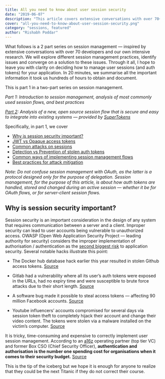 ```yaml
---
title: All you need to know about user session security
date: "2019-06-07"
description: "This article covers extensive conversations with over 70+ developers exploring different session management practices, identifying issues and converging on a solution to these issues. "
cover: "all-you-need-to-know-about-user-session-security.png"
category: "sessions, featured"
author: "Rishabh Poddar"
---
```


What follows is a 2 part series on session management — inspired by extensive conversations with over 70 developers and our own intensive research. We will explore different session management practices, identify issues and converge on a solution to these issues. Through it all, I hope to leave you with clarity on deciding how to manage user sessions (and auth tokens) for your application. In 20 minutes, we summarise all the important information it took us hundreds of hours to obtain and document.

This is part 1 in a two-part series on session management.

*Part 1: Introduction to session management, analysis of most commonly used session flows, and best practices*

*[Part 2](/blog/the-best-way-to-securely-manage-user-sessions): Analysis of a new, open source session flow that is secure and easy to integrate into existing systems — provided by [SuperTokens](https://supertokens.com)*

Specifically, in part 1, we cover

- [Why is session security important?](#why-is-session-security-important)
- [JWT vs Opaque access tokens]()
- [Common attacks on sessions]()
- [Detection vs Prevention of stolen auth tokens]()
- [Common ways of implementing session management flows]()
- [Best practices for attack mitigation]()

*Note: Do not confuse session management with OAuth, as the latter is a protocol designed only for the purpose of delegation. Session management, for the purpose of this article, is about how auth tokens are handled, stored and changed during an active session — whether it be for OAuth flows, or for server-client session flows.*


## Why is session security important?

Session security is an important consideration in the design of any system that requires communication between a server and a client. Improper security can lead to user accounts being vulnerable to unauthorized access. OWASP (Open Web Application Security Project — leading authority for security) considers the improper implementation of authorisation / authentication as the [second biggest risk](https://owasp.org/www-project-top-ten/2017/) to application security. Several notable hacks illustrate this point:


- The Docker hub database hack earlier this year resulted in stolen Github access tokens. [Source](https://www.trustedreviews.com/reviews/google-pixel-4)

- Gitlab had a vulnerability where all its user’s auth tokens were exposed in the URLs, had no expiry time and were susceptible to brute force attacks due to their short length. [Source](https://threatpost.com/session-hijacking-bug-exposed-gitlab-users-private-tokens/127747/)

- A software bug made it possible to steal access tokens — affecting 90 million Facebook accounts. [Source](https://about.fb.com/news/2018/09/security-update/)

- Youtube influencers’ accounts compromised for several days via session token theft to completely hijack their account and change their video content. The tokens were stolen via a malware installed on the victim’s computer. [Source](https://twitter.com/MarcoStyleNL/status/1192179230341251075?s=09)

It is tricky, time-consuming and expensive to correctly implement user session management. According to an [a16z](https://a16z.com/about/) operating partner (top tier VC) and former Box CSO (Chief Security Officer), **authentication and authorisation is the number one spending cost for organisations when it comes to their security budget.** [Source](https://www.youtube.com/watch?v=FdIW7BiCBtI&t=524s)

This is the tip of the iceberg but we hope it is enough for anyone to realize that they could be the next Titanic if they do not correct their course.